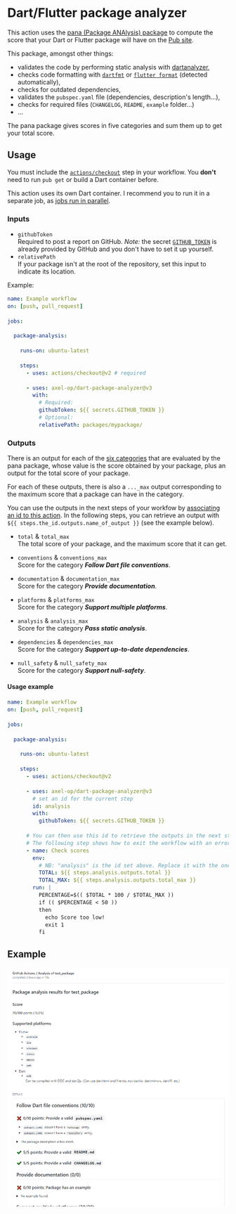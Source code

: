 # Dart/Flutter package analyzer

This action uses the [pana (Package ANAlysis) package](https://pub.dev/packages/pana) to compute the score that your Dart or Flutter package will have on the [Pub site](https://pub.dev/help/scoring).

This package, amongst other things:

* validates the code by performing static analysis with [dartanalyzer](https://dart.dev/tools/dartanalyzer),
* checks code formatting with [`dartfmt`](https://dart.dev/tools/dartfmt) or [`flutter format`](https://flutter.dev/docs/development/tools/formatting#automatically-formatting-code-with-the-flutter-command) (detected automatically),
* checks for outdated dependencies,
* validates the `pubspec.yaml` file (dependencies, description's length...),
* checks for required files (`CHANGELOG`, `README`, `example` folder...)
* ...

The pana package gives scores in five categories and sum them up to get your total score.

## Usage

You must include the [`actions/checkout`](https://github.com/actions/checkout) step in your workflow. You **don't** need to run `pub get` or build a Dart container before.

This action uses its own Dart container. I recommend you to run it in a separate job, as [jobs run in parallel](https://help.github.com/en/actions/reference/workflow-syntax-for-github-actions#jobs).

### Inputs

* `githubToken`  
Required to post a report on GitHub. *Note:* the secret [`GITHUB_TOKEN`](https://help.github.com/en/actions/automating-your-workflow-with-github-actions/authenticating-with-the-github_token) is already provided by GitHub and you don't have to set it up yourself.
* `relativePath`  
If your package isn't at the root of the repository, set this input to indicate its location.

Example:

```yml
name: Example workflow
on: [push, pull_request]

jobs:

  package-analysis:

    runs-on: ubuntu-latest

    steps:
      - uses: actions/checkout@v2 # required

      - uses: axel-op/dart-package-analyzer@v3
        with:
          # Required:
          githubToken: ${{ secrets.GITHUB_TOKEN }}
          # Optional:
          relativePath: packages/mypackage/
```

### Outputs

There is an output for each of the [six categories](https://pub.dev/help/scoring) that are evaluated by the pana package, whose value is the score obtained by your package, plus an output for the total score of your package.

For each of these outputs, there is also a `..._max` output corresponding to the maximum score that a package can have in the category.

You can use the outputs in the next steps of your workfow by [associating an id to this action](https://help.github.com/en/actions/automating-your-workflow-with-github-actions/workflow-syntax-for-github-actions#jobsjob_idsteps). In the following steps, you can retrieve an output with `${{ steps.the_id.outputs.name_of_output }}` (see the example below).

* `total` & `total_max`  
The total score of your package, and the maximum score that it can get.

* `conventions` & `conventions_max`  
Score for the category __*Follow Dart file conventions*__.

* `documentation` & `documentation_max`  
Score for the category __*Provide documentation*__.

* `platforms` & `platforms_max`  
Score for the category __*Support multiple platforms*__.

* `analysis` & `analysis_max`  
Score for the category __*Pass static analysis*__.

* `dependencies` & `dependencies_max`  
Score for the category __*Support up-to-date dependencies*__.

* `null_safety` & `null_safety_max`  
Score for the category __*Support null-safety*__.

#### Usage example

```yml
name: Example workflow
on: [push, pull_request]

jobs:

  package-analysis:

    runs-on: ubuntu-latest

    steps:
      - uses: actions/checkout@v2

      - uses: axel-op/dart-package-analyzer@v3
        # set an id for the current step
        id: analysis
        with:
          githubToken: ${{ secrets.GITHUB_TOKEN }}

      # You can then use this id to retrieve the outputs in the next steps.
      # The following step shows how to exit the workflow with an error if the total score in percentage is below 50:
      - name: Check scores
        env:
          # NB: "analysis" is the id set above. Replace it with the one you used if different.
          TOTAL: ${{ steps.analysis.outputs.total }}
          TOTAL_MAX: ${{ steps.analysis.outputs.total_max }}
        run: |
          PERCENTAGE=$(( $TOTAL * 100 / $TOTAL_MAX ))
          if (( $PERCENTAGE < 50 ))
          then
            echo Score too low!
            exit 1
          fi
```

## Example

![Example report](example_report.png)
